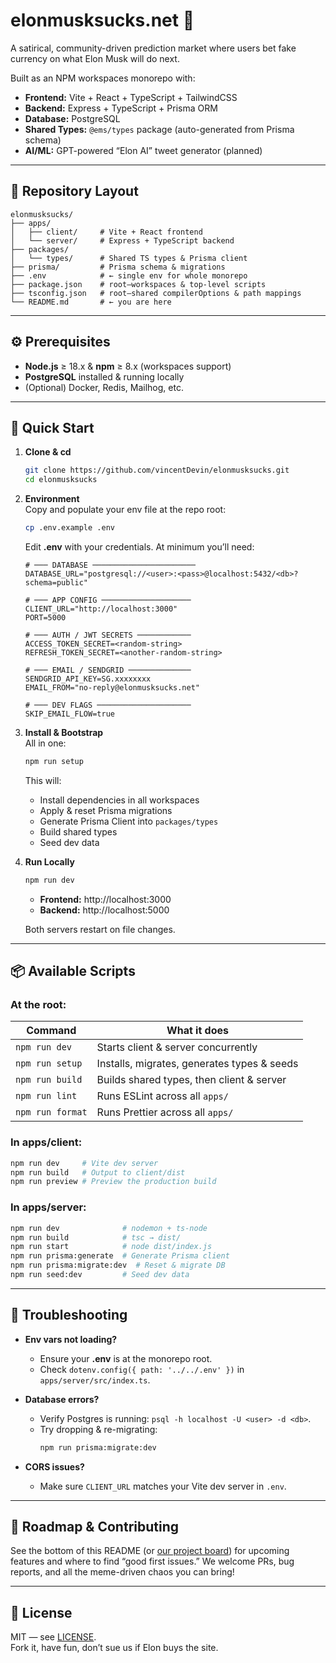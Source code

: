 # elonmusksucks.net 🐍

A satirical, community-driven prediction market where users bet fake currency on what Elon Musk will do next.

Built as an NPM workspaces monorepo with:

- **Frontend:** Vite + React + TypeScript + TailwindCSS  
- **Backend:** Express + TypeScript + Prisma ORM  
- **Database:** PostgreSQL  
- **Shared Types:** `@ems/types` package (auto-generated from Prisma schema)  
- **AI/ML:** GPT-powered “Elon AI” tweet generator (planned)  

---

## 📂 Repository Layout

```
elonmusksucks/
├── apps/
│   ├── client/     # Vite + React frontend
│   └── server/     # Express + TypeScript backend
├── packages/
│   └── types/      # Shared TS types & Prisma client
├── prisma/         # Prisma schema & migrations
├── .env            # ← single env for whole monorepo
├── package.json    # root—workspaces & top-level scripts
├── tsconfig.json   # root—shared compilerOptions & path mappings
└── README.md       # ← you are here
```

---

## ⚙️ Prerequisites

- **Node.js** ≥ 18.x & **npm** ≥ 8.x (workspaces support)  
- **PostgreSQL** installed & running locally  
- (Optional) Docker, Redis, Mailhog, etc.

---

## 🔧 Quick Start

1. **Clone & cd**  
   ```bash
   git clone https://github.com/vincentDevin/elonmusksucks.git
   cd elonmusksucks
   ```

2. **Environment**  
   Copy and populate your env file at the repo root:
   ```bash
   cp .env.example .env
   ```
   Edit **.env** with your credentials. At minimum you’ll need:
   ```dotenv
   # ─── DATABASE ───────────────────────
   DATABASE_URL="postgresql://<user>:<pass>@localhost:5432/<db>?schema=public"

   # ─── APP CONFIG ────────────────────
   CLIENT_URL="http://localhost:3000"
   PORT=5000

   # ─── AUTH / JWT SECRETS ────────────
   ACCESS_TOKEN_SECRET=<random-string>
   REFRESH_TOKEN_SECRET=<another-random-string>

   # ─── EMAIL / SENDGRID ──────────────
   SENDGRID_API_KEY=SG.xxxxxxxx
   EMAIL_FROM="no-reply@elonmusksucks.net"

   # ─── DEV FLAGS ─────────────────────
   SKIP_EMAIL_FLOW=true
   ```

3. **Install & Bootstrap**  
   All in one:
   ```bash
   npm run setup
   ```
   This will:
   - Install dependencies in all workspaces  
   - Apply & reset Prisma migrations  
   - Generate Prisma Client into `packages/types`  
   - Build shared types  
   - Seed dev data  

4. **Run Locally**  
   ```bash
   npm run dev
   ```
   - **Frontend:** http://localhost:3000  
   - **Backend:**  http://localhost:5000  

   Both servers restart on file changes.

---

## 📦 Available Scripts

### At the **root**:

| Command                   | What it does                                   |
|---------------------------|------------------------------------------------|
| `npm run dev`             | Starts client & server concurrently            |
| `npm run setup`           | Installs, migrates, generates types & seeds    |
| `npm run build`           | Builds shared types, then client & server      |
| `npm run lint`            | Runs ESLint across all `apps/`                 |
| `npm run format`          | Runs Prettier across all `apps/`               |

### In **apps/client**:

```bash
npm run dev     # Vite dev server
npm run build   # Output to client/dist
npm run preview # Preview the production build
```

### In **apps/server**:

```bash
npm run dev              # nodemon + ts-node
npm run build            # tsc → dist/
npm run start            # node dist/index.js
npm run prisma:generate  # Generate Prisma client
npm run prisma:migrate:dev  # Reset & migrate DB
npm run seed:dev         # Seed dev data
```

---

## 🐞 Troubleshooting

- **Env vars not loading?**  
  - Ensure your **.env** is at the monorepo root.  
  - Check `dotenv.config({ path: '../../.env' })` in `apps/server/src/index.ts`.

- **Database errors?**  
  - Verify Postgres is running: `psql -h localhost -U <user> -d <db>`.  
  - Try dropping & re-migrating:  
    ```bash
    npm run prisma:migrate:dev
    ```

- **CORS issues?**  
  - Make sure `CLIENT_URL` matches your Vite dev server in `.env`.

---

## 🚀 Roadmap & Contributing

See the bottom of this README (or [our project board](#)) for upcoming features and where to find “good first issues.” We welcome PRs, bug reports, and all the meme-driven chaos you can bring!  

---

## 📜 License

MIT — see [LICENSE](./LICENSE).  
Fork it, have fun, don’t sue us if Elon buys the site.
